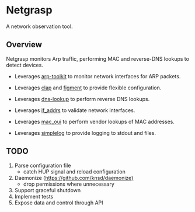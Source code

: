 # Netgrasp

A network observation tool.

## Overview

Netgrasp monitors Arp traffic, performing MAC and reverse-DNS lookups to detect devices.

* Leverages [arp-toolkit](https://crates.io/crates/arp-toolkit) to monitor network interfaces for ARP packets.
* Leverages [clap](https://crates.io/crates/clap) and [figment](https://crates.io/crates/figment) to provide flexible configuration.
* Leverages [dns-lookup](https://crates.io/crates/dns-lookup/) to perform reverse DNS lookups.
* Leverages [if_addrs](https://crates.io/crates/if_addrs) to validate network interfaces.
* Leverages [mac_oui](https://crates.io/crates/mac_oui) to perform vendor lookups of MAC addresses.


* Leverages [simplelog](https://lib.rs/crates/simplelog) to provide logging to stdout and files.

## TODO

1. Parse configuration file
    * catch HUP signal and reload configuration
1. Daemonize (<https://github.com/knsd/daemonize)>
    * drop permissions where unnecessary
1. Support graceful shutdown
1. Implement tests
1. Expose data and control through API
